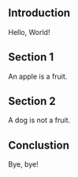 ## Introduction

Hello, World!

## Section 1

An apple is a fruit.

## Section 2

A dog is not a fruit.

## Conclustion

Bye, bye!
